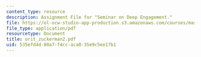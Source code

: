 ```yaml
---
content_type: resource
description: Assignment File for "Seminar on Deep Engagement."
file: https://ol-ocw-studio-app-production.s3.amazonaws.com/courses/mas-961-seminar-on-deep-engagement-fall-2004/535efd4d80a7f4ccaca035e9c5ee17b1_orit_zuckerman2.pdf
file_type: application/pdf
resourcetype: Document
title: orit_zuckerman2.pdf
uid: 535efd4d-80a7-f4cc-aca0-35e9c5ee17b1
---
```

